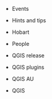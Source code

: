 <!-- This is a list of tags used in the website. Please add to it if you use a new one. -->
<!-- Note the use of case - it will create a new one if you don't use the exact syntax -->

- Events

- Hints and tips
- Hobart
- People

- QGIS release
- QGIS plugins

- QGIS AU
- QGIS
